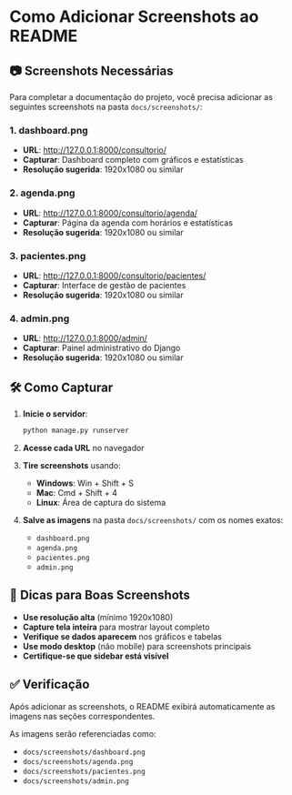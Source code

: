 # Como Adicionar Screenshots ao README

## 📷 Screenshots Necessárias

Para completar a documentação do projeto, você precisa adicionar as seguintes screenshots na pasta `docs/screenshots/`:

### 1. dashboard.png
- **URL**: http://127.0.0.1:8000/consultorio/
- **Capturar**: Dashboard completo com gráficos e estatísticas
- **Resolução sugerida**: 1920x1080 ou similar

### 2. agenda.png  
- **URL**: http://127.0.0.1:8000/consultorio/agenda/
- **Capturar**: Página da agenda com horários e estatísticas
- **Resolução sugerida**: 1920x1080 ou similar

### 3. pacientes.png
- **URL**: http://127.0.0.1:8000/consultorio/pacientes/
- **Capturar**: Interface de gestão de pacientes
- **Resolução sugerida**: 1920x1080 ou similar

### 4. admin.png
- **URL**: http://127.0.0.1:8000/admin/
- **Capturar**: Painel administrativo do Django
- **Resolução sugerida**: 1920x1080 ou similar

## 🛠️ Como Capturar

1. **Inicie o servidor**:
   ```bash
   python manage.py runserver
   ```

2. **Acesse cada URL** no navegador

3. **Tire screenshots** usando:
   - **Windows**: Win + Shift + S
   - **Mac**: Cmd + Shift + 4
   - **Linux**: Área de captura do sistema

4. **Salve as imagens** na pasta `docs/screenshots/` com os nomes exatos:
   - `dashboard.png`
   - `agenda.png`  
   - `pacientes.png`
   - `admin.png`

## 📐 Dicas para Boas Screenshots

- **Use resolução alta** (mínimo 1920x1080)
- **Capture tela inteira** para mostrar layout completo
- **Verifique se dados aparecem** nos gráficos e tabelas
- **Use modo desktop** (não mobile) para screenshots principais
- **Certifique-se que sidebar está visível**

## ✅ Verificação

Após adicionar as screenshots, o README exibirá automaticamente as imagens nas seções correspondentes.

As imagens serão referenciadas como:
- `docs/screenshots/dashboard.png`
- `docs/screenshots/agenda.png`
- `docs/screenshots/pacientes.png`
- `docs/screenshots/admin.png`